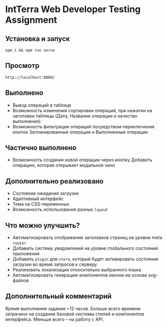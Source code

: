# IntTerra Web Developer Testing Assignment

## Установка и запуск
`npm i && npm run serve`

## Просмотр
`http://localhost:8080/`

## Выполнено
- Вывод операций в таблице
- Возможность изменения сортировки операций, при нажатии на заголовки таблицы (Дата, Название операции и качество выполнения)
- Возможность фильтрации операций посредством переключения кнопок Запланированные операции и Выполненные операции

## Частично выполнено
- Возможность создания новой операции через кнопку Добавить операцию, которая открывает модальное окно

## Дополнительно реализовано
- Состояние ожидания загрузки
- Адаптивный интерфейс
- Тема на CSS-переменных
- Возможность использования разных `layout`

## Что можно улучшить?
- Автоматизировать отображение заголовков страниц на уровне meta `router`
- Добавить систему уведомлений на уровне глобального состояния приложения
- Добавить `plugin` для `store`, который будет активировать состояние загрузки во время запросов к серверу
- Реализовать локализации относительно выбранного языка
- Автоматизировать генерацию компонентов иконок на основе svg-файлов

## Дополнительный комментарий
Время выполнения задания ~12 часов.
Больше всего времени затрачено на создание базовой системы стилей и компонентов интерфейса. Меньше всего – на работу с API.
